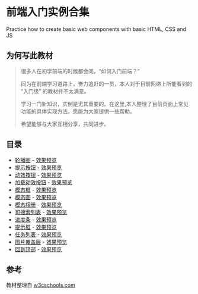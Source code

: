 # 前端入门实例合集
Practice how to create basic web components with basic HTML, CSS and JS

## 为何写此教材
>很多人在初学前端的时候都会问，“如何入门前端？”
>
>同为在前端学习道路上，奋力追赶的一员，本人对于目前网络上所能看到的 “入门级” 的教材并不太满意。
>
>学习一门新知识，实例是尤其重要的。在这里,本人整理了目前页面上常见功能的具体实现方法。愿能为大家提供一些帮助。
>
>希望能够与大家互相分享，共同进步。

## 目录
* [轮播图](./cases/1.slideshow) - [效果预览](https://htmlpreview.github.io/?https://github.com/Garrik-Liu/webPractices/blob/master/cases/1.slideshow/slideshowDemo.html)
* [提示按钮](./cases/3.alertButton) - [效果预览](https://htmlpreview.github.io/?https://github.com/Garrik-Liu/webPractices/blob/master/cases/3.alertButton/alertButton.html)
* [动效按钮](./cases/4.animatedButton) - [效果预览](https://htmlpreview.github.io/?https://github.com/Garrik-Liu/webPractices/blob/master/cases/4.animatedButton/animatedButton.html)
* [加载动效按钮](./cases/5.loadingButton) - [效果预览](https://htmlpreview.github.io/?https://github.com/Garrik-Liu/webPractices/blob/master/cases/5.loadingButton/loadingButton.html)
* [模态框](./cases/6.modalBox) - [效果预览](https://htmlpreview.github.io/?https://github.com/Garrik-Liu/webPractices/blob/master/cases/6.modalBox/modalBox.html)
* [模态图](./cases/7.modalImage) - [效果预览](https://htmlpreview.github.io/?https://github.com/Garrik-Liu/webPractices/blob/master/cases/7.modalImage/modalImage.html)
* [模态相册](./cases/8.lightBox) - [效果预览](https://htmlpreview.github.io/?https://github.com/Garrik-Liu/webPractices/blob/master/cases/8.lightBox/lightBox.html)
* [可搜索列表](./cases/9.filterList) - [效果预览](https://htmlpreview.github.io/?https://github.com/Garrik-Liu/webPractices/blob/master/cases/9.filterList/filterList.html)
* [进度条](./cases/10.progressBar) - [效果预览](https://htmlpreview.github.io/?https://github.com/Garrik-Liu/webPractices/blob/master/cases/10.progressBar/progressBar.html)
* [提示框](./cases/11.tooltips) - [效果预览](https://htmlpreview.github.io/?https://github.com/Garrik-Liu/webPractices/blob/master/cases/11.tooltips/tooltips.html)
* [任务列表](./cases/12.toDoList) - [效果预览](https://htmlpreview.github.io/?https://github.com/Garrik-Liu/webPractices/blob/master/cases/12.toDoList/toDoList.html)
* [图片覆盖层](./cases/13.imageOverlay) - [效果预览](https://htmlpreview.github.io/?https://github.com/Garrik-Liu/webPractices/blob/master/cases/13.imageOverlay/imageOverlay.html)
* [回到顶部](./cases/14.scrollToTop) - [效果预览](https://htmlpreview.github.io/?https://github.com/Garrik-Liu/webPractices/blob/master/cases/14.scrollToTop/scrollToTop.html)

## 参考
教材整理自 [w3cschools.com](https://www.w3schools.com/howto/default.asp)
